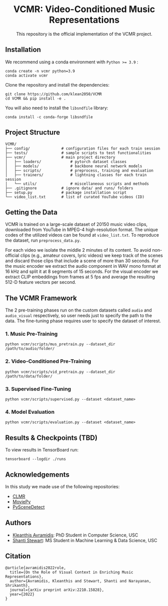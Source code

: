 

<div align="center">

# VCMR: Video-Conditioned Music Representations
This repository is the official implementation of the VCMR project.
  
</div>

## Installation

We recommend using a conda environment with ``Python >= 3.9`` :
```
conda create -n vcmr python=3.9
conda activate vcmr
```
Clone the repository and install the dependencies:
```
git clone https://github.com/klean2050/VCMR
cd VCMR && pip install -e .
```

You will also need to install the ``libsndfile`` library:
```
conda install -c conda-forge libsndfile
```

## Project Structure

```
VCMR/
├── config/              # configuration files for each train session
├── tests/               # sample scripts to test functionalities
├── vcmr/                # main project directory
│   ├── loaders/             # pytorch dataset classes
│   ├── models/              # backbone neural network models
│   ├── scripts/             # preprocess, training and evaluation
│   ├── trainers/            # lightning classes for each train session
│   └── utils/               # miscellaneous scripts and methods
├── .gitignore           # ignore data/ and runs/ folders
├── setup.py             # package installation script
└── video_list.txt       # list of curated YouTube videos (ID)
```

## Getting the Data

VCMR is trained on a large-scale dataset of 20150 music video clips, downloaded from YouTube in MPEG-4 high-resolution format. The unique codes of the utilized videos can be found at ``video_list.txt``. To reproduce the dataset, run ``preprocess_data.py``.

For each video we isolate the middle 2 minutes of its content. To avoid non-official clips (e.g., amateur covers, lyric videos) we keep track of the scenes and discard those clips that include a scene of more than 30 seconds. For the music encoder we extract the audio component in WAV mono format at 16 kHz and split it at 8 segments of 15 seconds. For the visual encoder we extract CLIP embeddings from frames at 5 fps and average the resulting 512-D feature vectors per second.

## The VCMR Framework

The 2 pre-training phases run on the custom datasets called ``audio`` and ``audio_visual`` respectively, so user needs just to specify the path to the data. The fine-tuning phase requires user to specify the dataset of interest.

### 1. Music Pre-Training

```
python vcmr/scripts/mus_pretrain.py --dataset_dir /path/to/audio/folder/
```

### 2. Video-Conditioned Pre-Training

```
python vcmr/scripts/vid_pretrain.py --dataset_dir /path/to/data/folder/
```

### 3. Supervised Fine-Tuning

```
python vcmr/scripts/supervised.py --dataset <dataset_name>
```

### 4. Model Evaluation

```
python vcmr/scripts/evaluation.py --dataset <dataset_name>
```

## Results & Checkpoints (TBD)

To view results in TensorBoard run:
```
tensorboard --logdir ./runs
```

## Acknowledgements

In this study we made use of the following repositories:

* [CLMR](https://github.com/Spijkervet/CLMR)
* [MoviePy](https://github.com/Zulko/moviepy)
* [PySceneDetect](https://github.com/Breakthrough/PySceneDetect)


## Authors
* [Kleanthis Avramidis](https://klean2050.github.io): PhD Student in Computer Science, USC
* [Shanti Stewart](https://www.linkedin.com/in/shanti-stewart/): MS Student in Machine Learning & Data Science, USC

## Citation

```
@article{avramidis2022role,
  title={On the Role of Visual Context in Enriching Music Representations},
  author={Avramidis, Kleanthis and Stewart, Shanti and Narayanan, Shrikanth},
  journal={arXiv preprint arXiv:2210.15828},
  year={2022}
}
```
